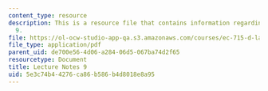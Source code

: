 ```yaml
---
content_type: resource
description: This is a resource file that contains information regarding lecture note
  9.
file: https://ol-ocw-studio-app-qa.s3.amazonaws.com/courses/ec-715-d-lab-disseminating-innovations-for-the-common-good-spring-2007/5e3c74b44276ca86b586b4d8018e8a95_MITEC_715S07_notes09.pdf
file_type: application/pdf
parent_uid: de700e56-4d06-a284-06d5-067ba74d2f65
resourcetype: Document
title: Lecture Notes 9
uid: 5e3c74b4-4276-ca86-b586-b4d8018e8a95
---
```

